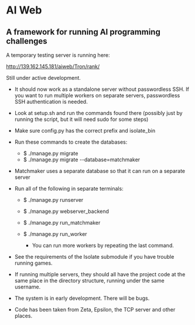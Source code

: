AI Web
======

A framework for running AI programming challenges
-------------------------------------------------

A temporary testing server is running here:

http://139.162.145.181/aiweb/Tron/rank/

Still under active development.

 - It should now work as a standalone server without passwordless SSH. If you want to run multiple workers on separate servers, passwordless SSH authentication is needed.

 - Look at setup.sh and run the commands found there (possibly just by running the script, but it will need sudo for some steps)

 - Make sure config.py has the correct prefix and isolate_bin

 - Run these commands to create the databases:
   - $ ./manage.py migrate
   - $ ./manage.py migrate --database=matchmaker

 - Matchmaker uses a separate database so that it can run on a separate server

 - Run all of the following in separate terminals:

   - $ ./manage.py runserver
   - $ ./manage.py webserver_backend
   - $ ./manage.py run_matchmaker
   - $ ./manage.py run_worker

     - You can run more workers by repeating the last command.

 - See the requirements of the Isolate submodule if you have trouble running games.

 - If running multiple servers, they should all have the project code at the same place in the directory structure, running under the same username.

 - The system is in early development. There will be bugs.

 - Code has been taken from Zeta, Epsilon, the TCP server and other places.



